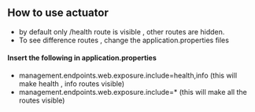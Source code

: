 ## How to use actuator 

* by default only /health route is visible , other routes are hidden.
* To see difference routes , change the application.properties files

#### Insert the following in application.properties

* management.endpoints.web.exposure.include=health,info (this will make health , info routes visible)
* management.endpoints.web.exposure.include=* (this will make all the routes visible)
